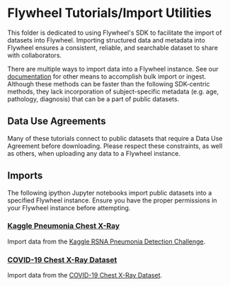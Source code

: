 # Flywheel Tutorials/Import Utilities

This folder is dedicated to using Flywheel's SDK to facilitate the import of datasets into Flywheel. Importing structured data and metadata into Flywheel ensures a consistent, reliable, and searchable dataset to share with collaborators.

There are multiple ways to import data into a Flywheel instance. See our [documentation](https://docs.flywheel.io/hc/en-us/articles/360007657833) for other means to accomplish bulk import or ingest. Although these methods can be faster than the following SDK-centric methods, they lack incorporation of subject-specific metadata (e.g. age, pathology, diagnosis) that can be a part of public datasets.

## Data Use Agreements

Many of these tutorials connect to public datasets that require a Data Use Agreement before downloading.  Please respect these constraints, as well as others, when uploading any data to a Flywheel instance.

## Imports

The following ipython Jupyter notebooks import public datasets into a specified Flywheel instance. Ensure you have the proper permissions in your Flywheel instance before attempting.

### [Kaggle Pneumonia Chest X-Ray](kaggle_pneumonia_chestxray.ipynb)

Import data from the [Kaggle RSNA Pneumonia Detection Challenge](https://www.kaggle.com/c/rsna-pneumonia-detection-challenge/).

### [COVID-19 Chest X-Ray Dataset](covid_chestxray_dataset.ipynb)

Import data from the [COVID-19 Chest X-Ray Dataset](https://github.com/ieee8023/covid-chestxray-dataset).
